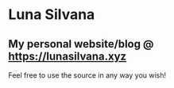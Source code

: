 # Luna Silvana
## My personal website/blog @ https://lunasilvana.xyz
Feel free to use the source in any way you wish!
